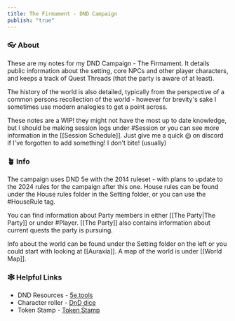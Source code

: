 ```yaml
---
title: The Firmament - DND Campaign
publish: "true"
---
```

###  👓 About

These are my notes for my DND Campaign - The Firmament. It details public information about the setting, core NPCs and other player characters, and keeps a track of Quest Threads (that the party is aware of at least). 

The history of the world is also detailed, typically from the perspective of a common persons recollection of the world - however for brevity's sake I sometimes use modern analogies to get a point across. 

These notes are a WIP! they might not have the most up to date knowledge, but I should be making session logs under #Session or you can see more information in the [[Session Schedule]]. Just give me a quick @ on discord if I've forgotten to add something! I don't bite! (usually)
###  🪴 Info

The campaign uses DND 5e with the 2014 ruleset - with plans to update to the 2024 rules for the campaign after this one. House rules can be found under the House rules folder in the Setting folder, or you can use the #HouseRule tag. 

You can find information about Party members in either [[The Party|The Party]] or under #Player. [[The Party]] also contains information about current quests the party is pursuing. 

Info about the world can be found under the Setting folder on the left or you could start with looking at [[Auraxia]]. A map of the world is under [[World Map]].
### 🕸️ Helpful Links

- DND Resources - [5e.tools](https://5e.tools/ "https://5e.tools/")
- Character roller - [DnD dice](https://rgbstudios.org/projects/dnd-dice/character-roller?r=)
- Token Stamp - [Token Stamp](https://rolladvantage.com/tokenstamp/)

